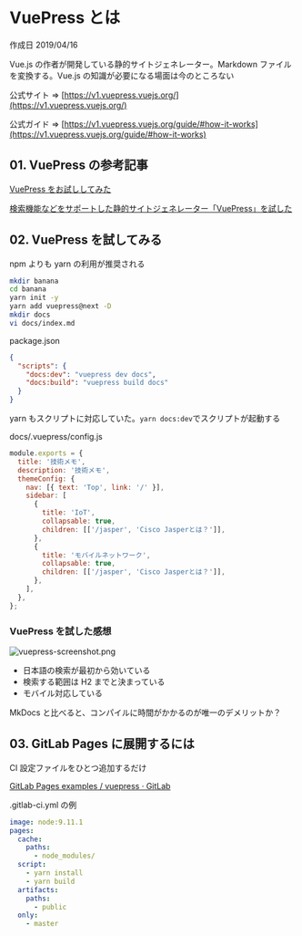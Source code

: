 # VuePress とは

作成日 2019/04/16

Vue.js の作者が開発している静的サイトジェネレーター。Markdown ファイルを変換する。Vue.js の知識が必要になる場面は今のところない

公式サイト => [https://v1.vuepress.vuejs.org/](https://v1.vuepress.vuejs.org/)

公式ガイド => [https://v1.vuepress.vuejs.org/guide/#how-it-works](https://v1.vuepress.vuejs.org/guide/#how-it-works)

## 01. VuePress の参考記事

[VuePress をお試ししてみた](https://qiita.com/dojineko/items/aae7e6d13479e08d49fd)

[検索機能などをサポートした静的サイトジェネレーター「VuePress」を試した](https://kakakakakku.hatenablog.com/entry/2019/04/03/193851)

## 02. VuePress を試してみる

npm よりも yarn の利用が推奨される

```bash
mkdir banana
cd banana
yarn init -y
yarn add vuepress@next -D
mkdir docs
vi docs/index.md
```

package.json

```json
{
  "scripts": {
    "docs:dev": "vuepress dev docs",
    "docs:build": "vuepress build docs"
  }
}
```

yarn もスクリプトに対応していた。`yarn docs:dev`でスクリプトが起動する

docs/.vuepress/config.js

```js
module.exports = {
  title: '技術メモ',
  description: '技術メモ',
  themeConfig: {
    nav: [{ text: 'Top', link: '/' }],
    sidebar: [
      {
        title: 'IoT',
        collapsable: true,
        children: [['/jasper', 'Cisco Jasperとは？']],
      },
      {
        title: 'モバイルネットワーク',
        collapsable: true,
        children: [['/jasper', 'Cisco Jasperとは？']],
      },
    ],
  },
};
```

### VuePress を試した感想

![vuepress-screenshot.png](https://imgur.com/4ZxEzks.png)

- 日本語の検索が最初から効いている
- 検索する範囲は H2 までと決まっている
- モバイル対応している

MkDocs と比べると、コンパイルに時間がかかるのが唯一のデメリットか？

## 03. GitLab Pages に展開するには

CI 設定ファイルをひとつ追加するだけ

[GitLab Pages examples / vuepress · GitLab](https://gitlab.com/pages/vuepress)

.gitlab-ci.yml の例

```yml
image: node:9.11.1
pages:
  cache:
    paths:
      - node_modules/
  script:
    - yarn install
    - yarn build
  artifacts:
    paths:
      - public
  only:
    - master
```
